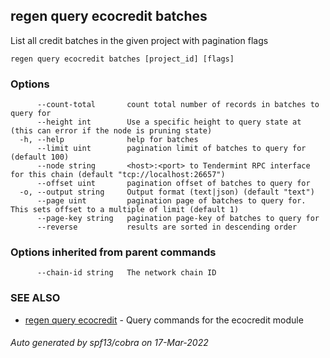 ## regen query ecocredit batches

List all credit batches in the given project with pagination flags

```
regen query ecocredit batches [project_id] [flags]
```

### Options

```
      --count-total       count total number of records in batches to query for
      --height int        Use a specific height to query state at (this can error if the node is pruning state)
  -h, --help              help for batches
      --limit uint        pagination limit of batches to query for (default 100)
      --node string       <host>:<port> to Tendermint RPC interface for this chain (default "tcp://localhost:26657")
      --offset uint       pagination offset of batches to query for
  -o, --output string     Output format (text|json) (default "text")
      --page uint         pagination page of batches to query for. This sets offset to a multiple of limit (default 1)
      --page-key string   pagination page-key of batches to query for
      --reverse           results are sorted in descending order
```

### Options inherited from parent commands

```
      --chain-id string   The network chain ID
```

### SEE ALSO

* [regen query ecocredit](regen_query_ecocredit.md)	 - Query commands for the ecocredit module

###### Auto generated by spf13/cobra on 17-Mar-2022
